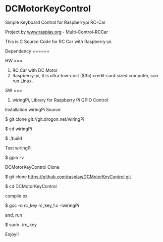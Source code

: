 DCMotorKeyControl
=========

Simple Keyboard Control for Raspberrypi RC-Car

Project by www.rasplay.org - Multi-Control-RCCar

This is C Source Code for RC Car with Raspberry-pi.

Dependency ======

HW ===

 1. RC Car with DC Motor
 2. Raspberry-pi, it is ultra-low-cost ($35) credit-card sized computer, can run Linux.

SW ===

 1. wiringPi, Library for Raspberry Pi GPIO Control

Installation wiringPi Source

$ git clone git://git.drogon.net/wiringPi

$ cd wiringPi

$ ./build

Test wiringPi

$ gpio -v

DCMotorKeyControl Clone

$ git clone https://github.com/rasplay/DCMotorKeyControl.git

$ cd DCMotorKeyControl

compile ex.

$ gcc -o rc_key rc_key_1.c -lwiringPi

and, run

$ sudo ./rc_key

Enjoy!!  

